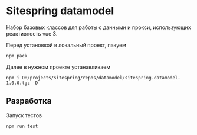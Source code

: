 # Sitespring datamodel

Набор базовых классов для работы с данными и прокси, использующих реактивность vue 3.

Перед установкой в локальный проект, пакуем

    npm pack 

Далее в нужном проекте устанавливаем

    npm i D:/projects/sitespring/repos/datamodel/sitespring-datamodel-1.0.0.tgz -D

## Разработка

Запуск тестов

    npm run test